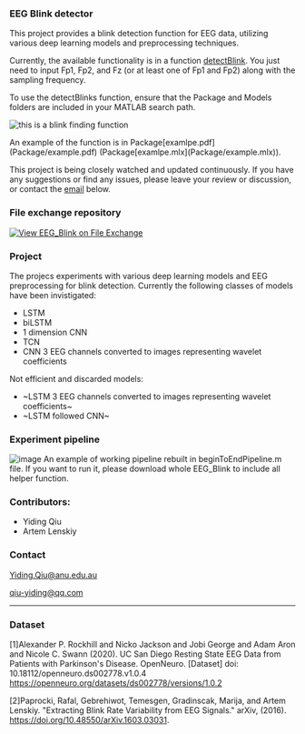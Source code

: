 ### EEG Blink detector
This project provides a blink detection function for EEG data, utilizing various deep learning models and preprocessing techniques. 

Currently, the available functionality is in a function [detectBlink](Package/example.pdf). You just need to input Fp1, Fp2, and Fz (or at least one of Fp1 and Fp2) along with the sampling frequency.

To use the detectBlinks function, ensure that the Package and Models folders are included in your MATLAB search path.


![this is a blink finding function](https://user-images.githubusercontent.com/70067693/233838531-fb55a615-9206-460e-a13d-1cd7e9d054cd.png)

An example of the function is in Package\[examlpe.pdf](Package/example.pdf) (Package\[examlpe.mlx](Package/example.mlx)). 

This project is being closely watched and updated continuously. If you have any suggestions or find any issues, please leave your review or discussion, or contact the [email](#contact_info) below.

### File exchange repository
[![View EEG_Blink on File Exchange](https://www.mathworks.com/matlabcentral/images/matlab-file-exchange.svg)](https://au.mathworks.com/matlabcentral/fileexchange/120873-eeg_blink)

### Project
The projecs experiments with various deep learning models and EEG preprocessing for blink detection.
Currently the following classes of models have been invistigated:
* LSTM 
* biLSTM
* 1 dimension CNN
* TCN 
* CNN 3 EEG channels converted to images representing wavelet coefficients 

Not efficient and discarded models:
* ~LSTM 3 EEG channels converted to images representing wavelet coefficients~
* ~LSTM followed CNN~

### Experiment pipeline
![image](https://user-images.githubusercontent.com/70067693/236393337-0d293251-c68f-4c1c-aeff-a3ea1241f514.png)
An example of working pipeline rebuilt in beginToEndPipeline.m file. If you want to run it, please download whole EEG_Blink to include all helper function.





### Contributors:
* Yiding Qiu
* Artem Lenskiy


### Contact <a id="contact_info"></a>
Yiding.Qiu@anu.edu.au

qiu-yiding@qq.com

-----
### Dataset


[1]Alexander P. Rockhill and Nicko Jackson and Jobi George and Adam Aron and Nicole C. Swann (2020). UC San Diego Resting State EEG Data from Patients with Parkinson's Disease. OpenNeuro. [Dataset] doi: 10.18112/openneuro.ds002778.v1.0.4
https://openneuro.org/datasets/ds002778/versions/1.0.2

[2]Paprocki, Rafal, Gebrehiwot, Temesgen, Gradinscak, Marija, and Artem Lenskiy. "Extracting Blink Rate Variability from EEG Signals." arXiv, (2016). https://doi.org/10.48550/arXiv.1603.03031.
